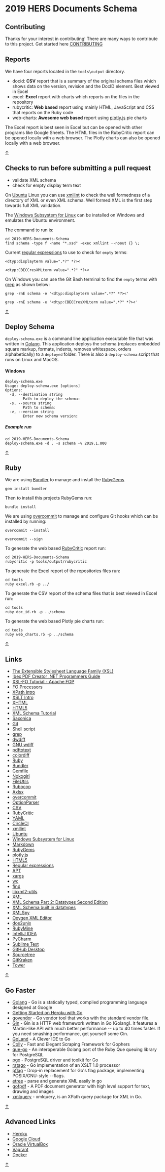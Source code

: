 # 2019 HERS Documents Schema

## Contributing

Thanks for your interest in contributing! There are many ways to contribute to this project. 
Get started here [CONTRIBUTING](CONTRIBUTING.md)

## Reports

We have four reports located in the `tools\output` directory. 

- docid: **CSV** report that is a summary of the original schema files which shows data on the
version, revision and the DocID element. Best viewed in Excel
- excel: **Excel** report with charts which reports on the files in the repository
- rubycritic: **Web based** report using mainly HTML, JavaScript and CSS that reports on the Ruby code
- web-charts: **Awesome web based** report using [plotly.js](https://plot.ly/javascript/) pie charts

The Excel report is best seen in Excel but can be opened with other programs like Google Sheets.
The HTML files in the RubyCritic report can be opened locally with a web browser. The Plotly charts
can also be opened locally with a web browser.

[&#8593;](#2019-hers-documents-schema)

## Checks to run before submitting a pull request

- validate XML schema
- check for empty display term text

On [Ubuntu](https://www.ubuntu.com/) Linux you can use [xmllint](http://xmlsoft.org/xmllint.html)
to check the well formedness of a directory of XML or even XML schema.  Well formed XML is the first step 
towards full XML validation.

The [Windows Subsystem for Linux](https://docs.microsoft.com/en-us/windows/wsl/about)
can be installed on Windows and emulates the Ubuntu environment.

The command to run is:
```
cd 2019-HERS-Documents-Schema
find schema -type f -name "*.xsd" -exec xmllint --noout {} \;
```

Current [regular expressions](https://www.rexegg.com/) to use to check for `empty` terms:
```
<dtyp:displayterm value=".*?" *?><
```
```
<dtyp:CBECCresXMLterm value=".*?" *?><
```
On Windows you can use the Git Bash terminal to find the `empty` terms
with [grep](https://www.gnu.org/software/grep/) as shown below:
```
grep -rnE schema -e '<dtyp:displayterm value=".*?" *?><'
```
```
grep -rnE schema -e '<dtyp:CBECCresXMLterm value=".*?" *?><'
```

[&#8593;](#2019-hers-documents-schema)

## Deploy Schema

`deploy-schema.exe` is a command line application executable file that was
written in [Golang](https://golang.org/). This application deploys the schema (replaces embedded 
square markup, formats, indents, removes whitespace, orders alphabetically)
to a `deployed` folder.  There is also a `deploy-schema` script that runs
on Linux and MacOS.

#### Windows

```
deploy-schema.exe
Usage: deploy-schema.exe [options]
Options:
  -d, --destination string
        Path to deploy the schema: 
  -s, --source string
        Path to schema: 
  -v, --version string
        Enter new schema version:
```

##### Example run
```
cd 2019-HERS-Documents-Schema
deploy-schema.exe -d . -s schema -v 2019.1.000
```

[&#8593;](#2019-hers-documents-schema)

## Ruby

We are using [Bundler](https://bundler.io/) to manage and install the [RubyGems](https://rubygems.org/).
```
gem install bundler
```
Then to install this projects RubyGems run:
```
bundle install
```
We are using [overcommit](https://github.com/brigade/overcommit) to manage and configure Git hooks which
can be installed by running:
```
overcommit --install
```
```
overcommit --sign
```
To generate the web based [RubyCritic](https://github.com/whitesmith/rubycritic) report run:
```
cd 2019-HERS-Documents-Schema
rubycritic -p tools/output/rubycritic
```
To generate the Excel report of the repositories files run:
```
cd tools
ruby excel.rb -p ../
```
To generate the CSV report of the schema files that is best viewed in Excel run:
```
cd tools
ruby doc_id.rb -p ../schema
```
To generate the web based Plotly pie charts run:
```
cd tools
ruby web_charts.rb -p ../schema
```

[&#8593;](#2019-hers-documents-schema)

## Links

- [The Extensible Stylesheet Language Family (XSL)](https://www.w3.org/Style/XSL/)
- [Ibex PDF Creator .NET Programmers Guide](http://www.xmlpdf.com/builds/ibex.pdf)
- [XSL-FO Tutorial - Apache FOP](https://xmlgraphics.apache.org/fop/fo.html)
- [FO Processors](http://www.sagehill.net/docbookxsl/FOprocessors.html)
- [XPath Intro](https://www.w3schools.com/xml/xpath_intro.asp)
- [XSLT Intro](https://www.w3schools.com/xml/xsl_intro.asp)
- [XHTML](https://en.wikipedia.org/wiki/XHTML)
- [HTML5](https://developer.mozilla.org/en-US/docs/Web/Guide/HTML/HTML5)
- [XML Schema Tutorial](https://www.w3schools.com/xml/schema_intro.asp)
- [Saxonica](https://www.saxonica.com/)
- [Git](https://git-scm.com/)
- [Shell script](https://en.wikipedia.org/wiki/Shell_script)
- [grep](https://www.gnu.org/software/grep/)
- [dwdiff](https://linux.die.net/man/1/dwdiff)
- [GNU wdiff](https://www.gnu.org/software/wdiff/)
- [pdftotext](https://www.xpdfreader.com/pdftotext-man.html)
- [colordiff](https://www.colordiff.org/)
- [Ruby](https://www.ruby-lang.org)
- [Bundler](https://bundler.io/)
- [Gemfile](https://bundler.io/gemfile.html)
- [Nokogiri](https://nokogiri.org/)
- [FileUtils](https://ruby-doc.org/stdlib-2.5.3/libdoc/fileutils/rdoc/FileUtils.html)
- [Rubocop](https://github.com/rubocop-hq/rubocop)
- [Axlsx](https://github.com/randym/axlsx)
- [overcommit](https://github.com/brigade/overcommit)
- [OptionParser](https://docs.ruby-lang.org/en/2.5.0/OptionParser.html)
- [CSV](https://ruby-doc.org/stdlib-2.5.3/libdoc/csv/rdoc/CSV.html)
- [RubyCritic](https://github.com/whitesmith/rubycritic)
- [YAML](https://yaml.org/)
- [CircleCI](https://circleci.com/)
- [xmllint](http://xmlsoft.org/xmllint.html)
- [Ubuntu](https://www.ubuntu.com/)
- [Windows Subsystem for Linux](https://docs.microsoft.com/en-us/windows/wsl/about)
- [Markdown](https://guides.github.com/features/mastering-markdown/)
- [RubyGems](https://rubygems.org/)
- [plotly.js](https://plot.ly/javascript/)
- [HTML5](https://developer.mozilla.org/en-US/docs/Learn/HTML)
- [Regular expressions](https://www.rexegg.com/)
- [APT](https://en.wikipedia.org/wiki/APT_\(Debian\))
- [xargs](https://en.wikipedia.org/wiki/Xargs)
- [wc](https://en.wikipedia.org/wiki/Wc_\(Unix\))
- [find](https://linux.die.net/man/1/find)
- [libxml2-utils](https://packages.ubuntu.com/search?keywords=libxml2-utils)
- [XML](https://developer.mozilla.org/en-US/docs/Web/XML/XML_introduction)
- [XML Schema Part 2: Datatypes Second Edition](https://www.w3.org/TR/xmlschema-2/)
- [XML Schema built in datatypes](https://www.w3.org/TR/xmlschema-2/#built-in-datatypes)
- [XMLSpy](https://www.altova.com/xmlspy-xml-editor)
- [Oxygen XML Editor](https://www.oxygenxml.com/)
- [dos2unix](https://linux.die.net/man/1/dos2unix)
- [RubyMine](https://www.jetbrains.com/ruby/)
- [IntelliJ IDEA](https://www.jetbrains.com/idea/)
- [PyCharm](https://www.jetbrains.com/pycharm/)
- [Sublime Text](https://www.sublimetext.com/)
- [GitHub Desktop](https://desktop.github.com/)
- [Sourcetree](https://www.sourcetreeapp.com/)
- [GitKraken](https://www.gitkraken.com/git-client)
- [Tower](https://www.git-tower.com/)

[&#8593;](#2019-hers-documents-schema)

## Go Faster

- [Golang](https://golang.org/) - Go is a statically typed, compiled programming language designed at Google
- [Getting Started on Heroku with Go](https://devcenter.heroku.com/articles/getting-started-with-go)
- [govendor](https://github.com/kardianos/govendor) - Go vendor tool that works with the standard vendor file.
- [Gin](https://github.com/gin-gonic/gin) - Gin is a HTTP web framework written in Go (Golang). It features a Martini-like API with much better performance -- up to 40 times faster. If you need smashing performance, get yourself some Gin. 
- [GoLand](https://www.jetbrains.com/go) - A Clever IDE to Go
- [Colly](http://go-colly.org) - Fast and Elegant Scraping Framework for Gophers
- [que-go](https://github.com/bgentry/que-go) - An interoperable Golang port of the Ruby Que queuing library for PostgreSQL 
- [pgx](https://github.com/jackc/pgx) - PostgreSQL driver and toolkit for Go
- [ratago](https://github.com/jbowtie/ratago) - Go implementation of an XSLT 1.0 processor
- [pflag](https://github.com/ogier/pflag) - Drop-in replacement for Go's flag package, implementing POSIX/GNU-style --flags.
- [etree](https://github.com/beevik/etree) - parse and generate XML easily in go 
- [gofpdf](https://github.com/jung-kurt/gofpdf) - A PDF document generator with high level support for text, drawing and images
- [xmlquery](https://github.com/antchfx/xmlquery) - xmlquery, is an XPath query package for XML in Go.

[&#8593;](#2019-hers-documents-schema)

## Advanced Links

- [Heroku](https://www.heroku.com/)
- [Google Cloud](https://cloud.google.com/)
- [Oracle VirtualBox](https://www.virtualbox.org/)
- [Vagrant](https://www.vagrantup.com/)
- [Docker](https://www.docker.com/)

[&#8593;](#2019-hers-documents-schema)
